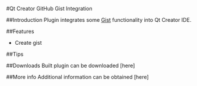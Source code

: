 #Qt Creator GitHub Gist Integration

##Introduction
Plugin integrates some [Gist](https://gist.github.com/ "Gist") functionality into Qt Creator IDE.

##Features
* Create gist

##Tips

##Downloads
Built plugin can be downloaded [here]

##More info
Additional information can be obtained [here]
